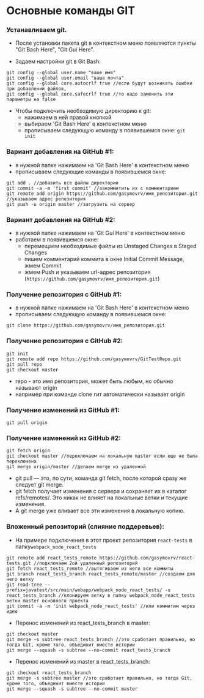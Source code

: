 # Основные команды GIT

### Устанавливаем git.
+ После установки пакета git
в контекстном меню появляются пункты "Git Bash Here", "Git Gui Here".

+ Задаем настройки git в Git Bash:
```
git config --global user.name "ваше имя"
git config --global user.email "ваша почта"
git config --global core.autocrlf true //если будут возникать ошибки при добавлении файлов,
git config --global core.safecrlf true //то надо заменить эти параметры на false
```
+ Чтобы подключить необходимую директорию к git:
    + нажимаем в ней правой кнопкой
    + выбираем 'Git Bash Here' в контекстном меню
    + прописываем следующую команду в появившемся окне: ```git init```


### Вариант добавления на GitHub #1:
+ в нужной папке нажимаем на 'Git Bash Here' в контекстном меню
+ прописываем следующие команды в появившемся окне:
```
git add . //добавить все файлы директории
git commit -a -m 'first commit' //закоммитить их с комментарием
git remote add origin https://github.com/gasymovrv/имя_репозитория.git //указываем адрес репозитория
git push -u origin master //загрузить на сервер
```


### Вариант добавления на GitHub #2:
+ в нужной папке нажимаем на 'Git Gui Here' в контекстном меню
+ работаем в появившемся окне:
    + перемещаем необходимые файлы из Unstaged Changes в Staged Changes
    + пишем комментарий коммита в окне Initial Commit Message, жмем Commit
    + жмем Push и указываем url-адрес репозитория (```https://github.com/gasymovrv/имя_репозитория.git```)



### Получение репозитория с GitHub #1:
+ в нужной папке нажимаем на 'Git Bash Here' в контекстном меню
+ прописываем следующую команду в появившемся окне:
```
git clone https://github.com/gasymovrv/имя_репозитория.git
```


### Получение репозитория с GitHub #2:
```
git init
git remote add repo https://github.com/gasymovrv/GitTestRepo.git
git pull repo
git checkout master
```
+ repo - это имя репозитория, может быть любым, но обычно называют origin
+ например при команде clone гит автоматически называет origin


### Получение изменений из GitHub #1:
```
git pull origin
```

### Получение изменений из GitHub #2:
```
git fetch origin
git checkout master //переключаем на локальную master если еще не была переключена
git merge origin/master //делаем merge из удаленной
```
+ git pull — это, по сути, команда git fetch, после которой сразу же следует git merge. 
+ git fetch получает изменения с сервера и сохраняет их в каталог refs/remotes/. Это никак не влияет на локальные ветки и текущие изменения. 
+ А git merge уже вливает все эти изменения в локальную копию.


### Вложенный репозиторий (слияние поддеревьев):
+ На примере подключения в этот проект репозитория ```react-tests``` в папку```webpack_node_react_tests```
```
git remote add react_tests_remote https://github.com/gasymovrv/react-tests.git //подключаем 2ой удаленный репозиторий 
git fetch react_tests_remote //вытягиваем из него все коммиты
git branch react_tests_branch react_tests_remote/master //создаем для него ветку
git read-tree --prefix=javatest/src/main/webapp/webpack_node_react_tests/ -u react_tests_branch //клонируем ветку в папку webpack_node_react_tests ветки master основного проекта
git commit -a -m 'init webpack_node_react_tests' //или коммитим через идею
```
+ Перенос изменений из react_tests_branch в master:
```
git checkout master
git merge -s subtree react_tests_branch //это сработает правильно, но тогда Git, кроме того, объединит вместе истории
git merge --squash -s subtree --no-commit react_tests_branch
```
+ Перенос изменений из master в react_tests_branch:
```
git checkout react_tests_branch
git merge -s subtree master //это сработает правильно, но тогда Git, кроме того, объединит вместе истории
git merge --squash -s subtree --no-commit master
```



